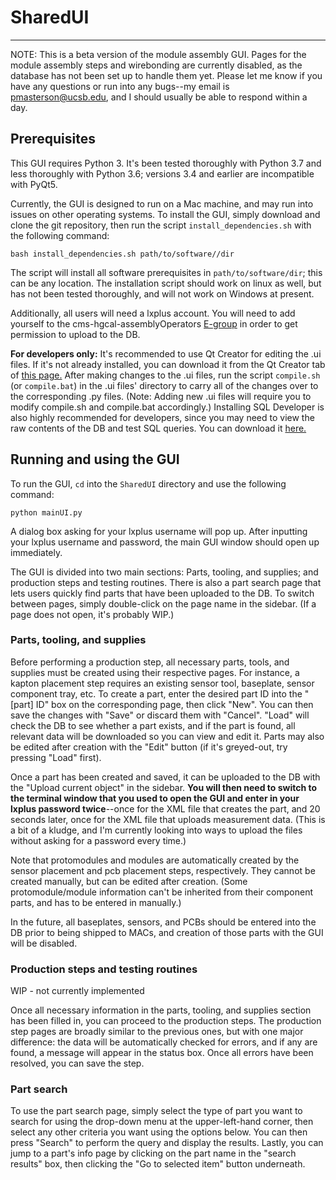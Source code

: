 # SharedUI

------

NOTE:  This is a beta version of the module assembly GUI.  Pages for the module assembly steps and wirebonding are currently disabled, as the database has not been set up to handle them yet.  Please let me know if you have any questions or run into any bugs--my email is pmasterson@ucsb.edu, and I should usually be able to respond within a day.

## Prerequisites

This GUI requires Python 3.  It's been tested thoroughly with Python 3.7 and less thoroughly with Python 3.6; versions 3.4 and earlier are incompatible with PyQt5.

Currently, the GUI is designed to run on a Mac machine, and may run into issues on other operating systems.  To install the GUI, simply download and clone the git repository, then run the script `install_dependencies.sh` with the following command:

```
bash install_dependencies.sh path/to/software//dir
```

The script will install all software prerequisites in `path/to/software/dir`; this can be any location.  The installation script should work on linux as well, but has not been tested thoroughly, and will not work on Windows at present.

Additionally, all users will need a lxplus account.  You will need to add yourself to the cms-hgcal-assemblyOperators [E-group](https://e-groups.cern.ch/e-groups/EgroupsSearchForm.do) in order to get permission to upload to the DB.

**For developers only:**  It's recommended to use Qt Creator for editing the .ui files.  If it's not already installed, you can download it from the Qt Creator tab of [this page.](https://www.qt.io/offline-installers)  After making changes to the .ui files, run the script `compile.sh` (or `compile.bat`) in the .ui files' directory to carry all of the changes over to the corresponding .py files.  (Note:  Adding new .ui files will require you to modify compile.sh and compile.bat accordingly.)  Installing SQL Developer is also highly recommended for developers, since you may need to view the raw contents of the DB and test SQL queries.  You can download it [here.](https://www.oracle.com/database/sqldeveloper/technologies/download/)

## Running and using the GUI

To run the GUI, `cd` into the `SharedUI` directory and use the following command:

```
python mainUI.py
```

A dialog box asking for your lxplus username will pop up.  After inputting your lxplus username and password, the main GUI window should open up immediately.

The GUI is divided into two main sections:  Parts, tooling, and supplies; and production steps and testing routines.  There is also a part search page that lets users quickly find parts that have been uploaded to the DB.  To switch between pages, simply double-click on the page name in the sidebar.  (If a page does not open, it's probably WIP.)

### Parts, tooling, and supplies

Before performing a production step, all necessary parts, tools, and supplies must be created using their respective pages.  For instance, a kapton placement step requires an existing sensor tool, baseplate, sensor component tray, etc.  To create a part, enter the desired part ID into the "[part] ID" box on the corresponding page, then click "New".  You can then save the changes with "Save" or discard them with "Cancel".  "Load" will check the DB to see whether a part exists, and if the part is found, all relevant data will be downloaded so you can view and edit it.  Parts may also be edited after creation with the "Edit" button (if it's greyed-out, try pressing "Load" first).

Once a part has been created and saved, it can be uploaded to the DB with the "Upload current object" in the sidebar.  **You will then need to switch to the terminal window that you used to open the GUI and enter in your lxplus password twice**--once for the XML file that creates the part, and 20 seconds later, once for the XML file that uploads measurement data.  (This is a bit of a kludge, and I'm currently looking into ways to upload the files without asking for a password every time.)

Note that protomodules and modules are automatically created by the sensor placement and pcb placement steps, respectively.  They cannot be created manually, but can be edited after creation.  (Some protomodule/module information can't be inherited from their component parts, and has to be entered in manually.)

In the future, all baseplates, sensors, and PCBs should be entered into the DB prior to being shipped to MACs, and creation of those parts with the GUI will be disabled.

### Production steps and testing routines

WIP - not currently implemented

Once all necessary information in the parts, tooling, and supplies section has been filled in, you can proceed to the production steps.  The production step pages are broadly similar to the previous ones, but with one major difference:  the data will be automatically checked for errors, and if any are found, a message will appear in the status box.  Once all errors have been resolved, you can save the step.

### Part search

To use the part search page, simply select the type of part you want to search for using the drop-down menu at the upper-left-hand corner, then select any other criteria you want using the options below.  You can then press "Search" to perform the query and display the results.  Lastly, you can jump to a part's info page by clicking on the part name in the "search results" box, then clicking the "Go to selected item" button underneath.


